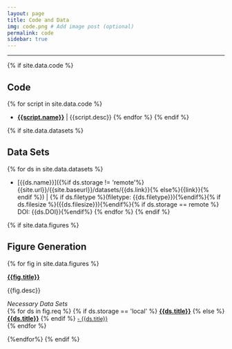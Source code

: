 ```yaml
---
layout: page
title: Code and Data
img: code.png # Add image post (optional)
permalink: code
sidebar: true
---
```


---

{% if site.data.code %}
## Code
{% for script in site.data.code %}
* [**{{script.name}}**]({{site.url}}/{{site.baseurl}}/microtubule/{{script.name}})
  \| {{script.desc}}
{% endfor %}
{% endif %}

{% if site.data.datasets %}
## Data Sets
{% for ds in site.data.datasets %}
* [{{ds.name}}]({%if ds.storage !=
  'remote'%}{{site.url}}/{{site.baseurl}}/datasets/{{ds.link}}{%
  else%}{{link}}{% endif %}) \| {% if ds.filetype %}(filetype:
  {{ds.filetype}}){%endif%}{% if ds.filesize %}({{ds.filesize}}){%endif%}{%
  if ds.storage == remote %} DOI: {{ds.DOI}}{%endif%}
{% endfor %}
{% endif %}

{% if site.data.figures %}
## Figure Generation

{% for fig in site.data.figures %}
<article class="post">

<a class="post-thumbnail" style="background-image: url({{site.url}}/{{site.baseurl}}/assets/img/{{fig.pic}})" href="{{site.baseurl}}/figures/{{fig.pdf}}"> </a>

<div class="post-content">
<b class="post-title"><a href="{{site.url}}/{{site.baseurl}}/software/{{fig.filename}}">{{fig.title}}</a></b>
<p> {{fig.desc}}</p>

<i>Necessary Data Sets </i><br/>
{% for ds in fig.req %}
{% if ds.storage == 'local' %}
<b class="post-title"><a href="{{site.url}}/{{site.baseurl}}/datasets/{{ds.link}}">{{ds.title}}</a></b>
{% else %}
<b class="post-title"><a href="{{ds.link}}" >{{ds.title}}</a></b>
{% endif %}
<a style="font-size: 0.9em;" href="{{link}}"> - {{ds.title}} </a><br/>
{% endfor %}
</div>
</article>
{%endfor%}
{% endif %}
